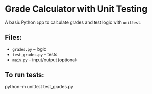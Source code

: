 # Grade Calculator with Unit Testing

A basic Python app to calculate grades and test logic with `unittest`.

## Files:
- `grades.py` – logic
- `test_grades.py` – tests
- `main.py` – input/output (optional)

## To run tests:
python -m unittest test_grades.py
